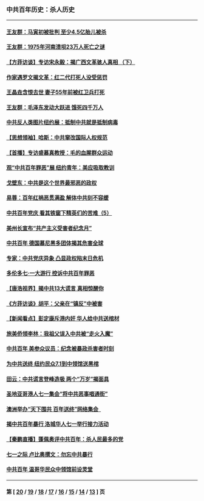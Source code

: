 ### 中共百年历史：杀人历史
---
#### [王友群：马寅初被批判 至少4.5亿胎儿被杀](../../pages/nf1176106/n13260313.md?10160430) 
#### [王友群：1975年河南溃坝23万人死亡之谜](../../pages/nf1176106/n13231576.md?10160430) 
#### [【方菲访谈】专访宋永毅：揭广西文革骇人真相 （下）](../../pages/nf1176106/n13209074.md?10160430) 
#### [作家遇罗文揭文革：红二代打死人没受惩罚](../../pages/nf1176106/n13205254.md?10160430) 
#### [王晶垚含恨去世 妻子55年前被红卫兵打死](../../pages/nf1176106/n13203590.md?10160430) 
#### [王友群：毛泽东发动大跃进 饿死四千万人](../../pages/nf1176106/n13177158.md?10160430) 
#### [中共反人类图片纽约展：抵制中共就是抵制病毒](../../pages/nf1176106/n13115371.md?10160430) 
#### [【思想领袖】哈斯：中共窜改国际人权规范](../../pages/nf1176106/n13053647.md?10160430) 
#### [【首播】专访盛慕真教授：毛的血腥群众运动](../../pages/nf1176106/n13091782.md?10160430) 
#### [观“中共百年罪恶”展 纽约青年：美应吸取教训](../../pages/nf1176106/n13085246.md?10160430) 
#### [戈壁东：中共是这个世界最邪恶的政权](../../pages/nf1176106/n13085641.md?10160430) 
#### [易蓉：百年红祸恶贯满盈 解体中共刻不容缓](../../pages/nf1176106/n13084455.md?10160430) 
#### [中共百年党庆 看其铁窗下精英们的苦难（5）](../../pages/nf1176106/n13076766.md?10160430) 
#### [美州长宣布“共产主义受害者纪念月”](../../pages/nf1176106/n13074024.md?10160430) 
#### [中共百年 德国慕尼黑多团体揭其危害全球](../../pages/nf1176106/n13068873.md?10160430) 
#### [专家：中共党庆异象 凸显政权陷末日危机](../../pages/nf1176106/n13067084.md?10160430) 
#### [多伦多七·一大游行 控诉中共百年罪恶](../../pages/nf1176106/n13062043.md?10160430) 
#### [【唐浩视界】揭中共13大谎言 真相惊醒你](../../pages/nf1176106/n13065208.md?10160430) 
#### [《方菲访谈》胡平：父亲在“镇反”中被害](../../pages/nf1176106/n13064114.md?10160430) 
#### [【新闻看点】彭定康斥港内奸 华人给中共送棺材](../../pages/nf1176106/n13064230.md?10160430) 
#### [旅美侨领李林：我祖父误入中共被“走火入魔”](../../pages/nf1176106/n13062777.md?10160430) 
#### [中共百年 美参众议员：纪念被暴政杀害者时刻](../../pages/nf1176106/n13063735.md?10160430) 
#### [为中共送终 纽约民众7.1到中领馆送黑棺](../../pages/nf1176106/n13062573.md?10160430) 
#### [田云：中共谎言登峰造极 两个“万岁”揭面具](../../pages/nf1176106/n13062013.md?10160430) 
#### [圣地亚哥港人七一集会“将中共恶事唱通街”](../../pages/nf1176106/n13062681.md?10160430) 
#### [澳洲举办“天下围共 百年送终”网络集会  ](../../pages/nf1176106/n13054366.md?10160430) 
#### [揭中共百年暴行 洛城华人七一举行接力活动](../../pages/nf1176106/n13061979.md?10160430) 
#### [【秦鹏直播】蓬佩奥评中共百年：杀人民最多的党](../../pages/nf1176106/n13061736.md?10160430) 
#### [七一之际 卢比奥撰文：勿忘中共暴行](../../pages/nf1176106/n13061044.md?10160430) 
#### [中共百年 温哥华民众中领馆前设灵堂](../../pages/nf1176106/n13061399.md?10160430) 

---
#### 第 [ [20](./20.md?10160430) / [19](./19.md?10160430) / [18](./18.md?10160430) / [17](./17.md?10160430) / [16](./16.md?10160430) / [15](./15.md?10160430) / [14](./14.md?10160430) / [13](./13.md?10160430) ] 页
